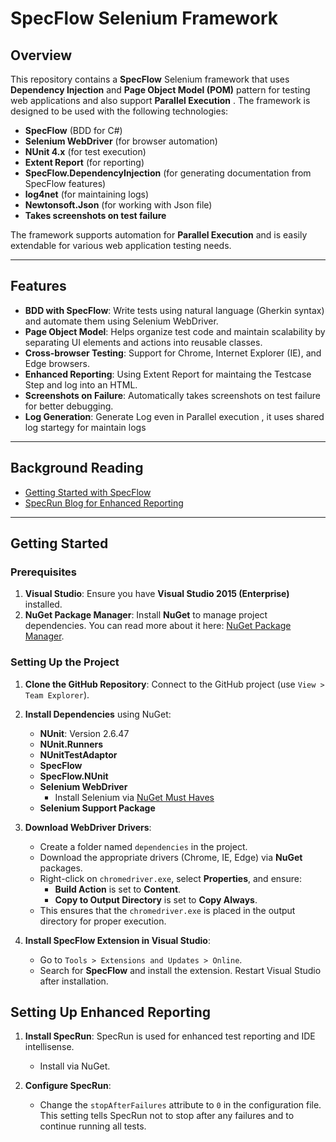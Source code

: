 # SpecFlow Selenium Framework

## Overview

This repository contains a **SpecFlow** Selenium framework that uses **Dependency Injection** and **Page Object Model (POM)** pattern for testing web applications and also support **Parallel Execution** . The framework is designed to be used with the following technologies:

- **SpecFlow** (BDD for C#)
- **Selenium WebDriver** (for browser automation)
- **NUnit 4.x** (for test execution)
- **Extent Report** (for reporting)
- **SpecFlow.DependencyInjection** (for generating documentation from SpecFlow features)
- **log4net** (for maintaining logs)
- **Newtonsoft.Json** (for working with Json file)
- **Takes screenshots on test failure**

The framework supports automation for **Parallel Execution** and is easily extendable for various web application testing needs.

---

## Features

- **BDD with SpecFlow**: Write tests using natural language (Gherkin syntax) and automate them using Selenium WebDriver.
- **Page Object Model**: Helps organize test code and maintain scalability by separating UI elements and actions into reusable classes.
- **Cross-browser Testing**: Support for Chrome, Internet Explorer (IE), and Edge browsers.
- **Enhanced Reporting**: Using Extent Report for maintaing the Testcase Step and log into an HTML.
- **Screenshots on Failure**: Automatically takes screenshots on test failure for better debugging.
- **Log Generation**: Generate Log even in Parallel execution , it uses shared log startegy for maintain logs

---

## Background Reading

- [Getting Started with SpecFlow](http://ralucasuditu-softwaretesting.blogspot.co.uk/2015/06/write-your-first-test-with-specflow-and.html?m=1)
- [SpecRun Blog for Enhanced Reporting](http://tech.opentable.co.uk/blog/2013/06/07/getting-started-with-specrun/)
  
---

## Getting Started

### Prerequisites

1. **Visual Studio**: Ensure you have **Visual Studio 2015 (Enterprise)** installed.
2. **NuGet Package Manager**: Install **NuGet** to manage project dependencies. You can read more about it here: [NuGet Package Manager](http://docs.nuget.org/consume/package-manager-dialog#managing-packages-for-the-solution).

### Setting Up the Project

1. **Clone the GitHub Repository**: Connect to the GitHub project (use `View > Team Explorer`).
2. **Install Dependencies** using NuGet:
   - **NUnit**: Version 2.6.47
   - **NUnit.Runners**
   - **NUnitTestAdaptor**
   - **SpecFlow**
   - **SpecFlow.NUnit**
   - **Selenium WebDriver**
     - Install Selenium via [NuGet Must Haves](http://nugetmusthaves.com/Tag/selenium)
   - **Selenium Support Package**

3. **Download WebDriver Drivers**:
   - Create a folder named `dependencies` in the project.
   - Download the appropriate drivers (Chrome, IE, Edge) via **NuGet** packages.
   - Right-click on `chromedriver.exe`, select **Properties**, and ensure:
     - **Build Action** is set to **Content**.
     - **Copy to Output Directory** is set to **Copy Always**.
   - This ensures that the `chromedriver.exe` is placed in the output directory for proper execution.

4. **Install SpecFlow Extension in Visual Studio**:
   - Go to `Tools > Extensions and Updates > Online`.
   - Search for **SpecFlow** and install the extension. Restart Visual Studio after installation.


## Setting Up Enhanced Reporting

1. **Install SpecRun**: SpecRun is used for enhanced test reporting and IDE intellisense.
   - Install via NuGet.
   
2. **Configure SpecRun**:
   - Change the `stopAfterFailures` attribute to `0` in the configuration file. This setting tells SpecRun not to stop after any failures and to continue running all tests.



